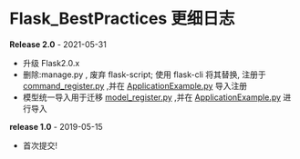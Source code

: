 # Flask_BestPractices 更细日志

**Release 2.0** - 2021-05-31

- 升级 Flask2.0.x
- 删除:manage.py , 废弃 flask-script; 使用 flask-cli 将其替换, 注册于 [command_register.py](./ExtendRegister/command_register.py) ,并在 [ApplicationExample.py](ApplicationExample.py) 导入注册
- 模型统一导入用于迁移 [model_register.py](./ExtendRegister/model_register.py) ,并在 [ApplicationExample.py](ApplicationExample.py) 进行导入

**release 1.0** - 2019-05-15

- 首次提交!
